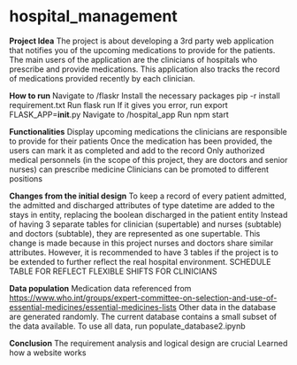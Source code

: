 # hospital_management

**Project Idea**
The project is about developing a 3rd party web application that notifies you of the upcoming medications to provide for the patients. The main users of the application are the clinicians of hospitals who prescribe and provide medications. This application also tracks the record of medications provided recently by each clinician.

**How to run**
Navigate to /flaskr
Install the necessary packages pip -r install requirement.txt
Run flask run 
If it gives you error, run export FLASK_APP=__init__.py
Navigate to /hospital_app
Run npm start


**Functionalities**
Display upcoming medications the clinicians are responsible to provide for their patients
Once the medication has been provided, the users can mark it as completed and add to the record
Only authorized medical personnels (in the scope of this project, they are doctors and senior nurses) can prescribe medicine
Clinicians can be promoted to different positions

**Changes from the initial design**
To keep a record of every patient admitted, the admitted and discharged attributes of type datetime are added to the stays in entity, replacing the boolean discharged in the patient entity
Instead of having 3 separate tables for clinician (supertable) and nurses (subtable) and doctors (subtable), they are represented as one supertable. This change is made because in this project nurses and doctors share similar attributes. However, it is recommended to have 3 tables if the project is to be extended to further reflect the real hospital environment. 
SCHEDULE TABLE FOR REFLECT FLEXIBLE SHIFTS FOR CLINICIANS

**Data population**
Medication data referenced from https://www.who.int/groups/expert-committee-on-selection-and-use-of-essential-medicines/essential-medicines-lists
Other data in the database are generated randomly.
The current database contains a small subset of the data available. To use all data, run populate_database2.ipynb

<!-- **Bugs**
Hnmm

**Breakdown of work**
Seyun Kim
Database schema design
Implement schema modeling and queries in backend using Flask and frontend using React.js
Database population
Documentation
Jaewon Cho -->



**Conclusion**
The requirement analysis and logical design are crucial
Learned how a website works


